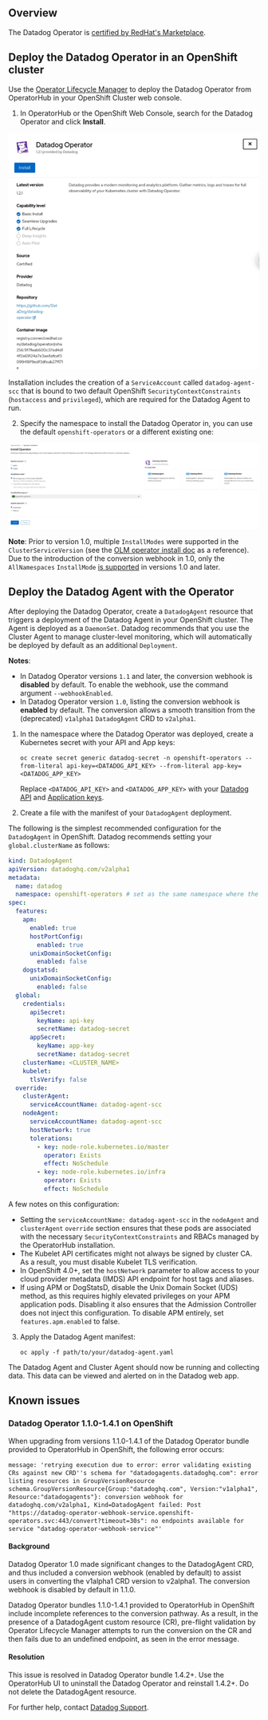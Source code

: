 ## Overview

The Datadog Operator is [certified by RedHat's Marketplace][1].

## Deploy the Datadog Operator in an OpenShift cluster

Use the [Operator Lifecycle Manager][2] to deploy the Datadog Operator from OperatorHub in your OpenShift Cluster web console.

1. In OperatorHub or the OpenShift Web Console, search for the Datadog Operator and click **Install**.

![Datadog Operator in the OperatorHub](assets/operatorhub.png)

Installation includes the creation of a `ServiceAccount` called `datadog-agent-scc` that is bound to two default OpenShift `SecurityContextConstraints` (`hostaccess` and `privileged`), which are required for the Datadog Agent to run.

2. Specify the namespace to install the Datadog Operator in, you can use the default `openshift-operators` or a different existing one:

![Deploy the operator in the openshift-operators namespace](assets/openshiftoperatornamespace.png)

**Note**: Prior to version 1.0, multiple `InstallModes` were supported in the `ClusterServiceVersion` (see the [OLM operator install doc][3] as a reference). Due to the introduction of the conversion webhook in 1.0, only the `AllNamespaces` `InstallMode` [is supported][4] in versions 1.0 and later.

## Deploy the Datadog Agent with the Operator

After deploying the Datadog Operator, create a `DatadogAgent` resource that triggers a deployment of the Datadog Agent in your OpenShift cluster. The Agent is deployed as a `DaemonSet`. Datadog recommends that you use the Cluster Agent to manage cluster-level monitoring, which will automatically be deployed by default as an additional `Deployment`.


**Notes**:
- In Datadog Operator versions `1.1` and later, the conversion webhook is **disabled** by default. To enable the webhook, use the command argument `--webhookEnabled`.
- In Datadog Operator version `1.0`, listing the conversion webhook is **enabled** by default. The conversion allows a smooth transition from the (deprecated) `v1alpha1` `DatadogAgent` CRD to `v2alpha1`.


1. In the namespace where the Datadog Operator was deployed, create a Kubernetes secret with your API and App keys:

   ```shell
   oc create secret generic datadog-secret -n openshift-operators --from-literal api-key=<DATADOG_API_KEY> --from-literal app-key=<DATADOG_APP_KEY>
   ```
   Replace `<DATADOG_API_KEY>` and `<DATADOG_APP_KEY>` with your [Datadog API][5] and [Application keys][6].


2. Create a file with the manifest of your `DatadogAgent` deployment.

The following is the simplest recommended configuration for the `DatadogAgent` in OpenShift. Datadog recommends setting your `global.clusterName` as follows:

  ```yaml
  kind: DatadogAgent
  apiVersion: datadoghq.com/v2alpha1
  metadata:
    name: datadog
    namespace: openshift-operators # set as the same namespace where the Datadog Operator was deployed
  spec:
    features:
      apm:
        enabled: true
        hostPortConfig:
          enabled: true
        unixDomainSocketConfig:
          enabled: false
      dogstatsd:
        unixDomainSocketConfig:
          enabled: false
    global:
      credentials:
        apiSecret:
          keyName: api-key
          secretName: datadog-secret
        appSecret:
          keyName: app-key
          secretName: datadog-secret
      clusterName: <CLUSTER_NAME>
      kubelet:
        tlsVerify: false
    override:
      clusterAgent:
        serviceAccountName: datadog-agent-scc
      nodeAgent:
        serviceAccountName: datadog-agent-scc
        hostNetwork: true
        tolerations:
          - key: node-role.kubernetes.io/master
            operator: Exists
            effect: NoSchedule
          - key: node-role.kubernetes.io/infra
            operator: Exists
            effect: NoSchedule
  ```

A few notes on this configuration:

- Setting the `serviceAccountName: datadog-agent-scc` in the `nodeAgent` and `clusterAgent` `override` section ensures that these pods are associated with the necessary `SecurityContextConstraints` and RBACs managed by the OperatorHub installation.
- The Kubelet API certificates might not always be signed by cluster CA. As a result, you must disable Kubelet TLS verification.
- In OpenShift 4.0+, set the `hostNetwork` parameter to allow access to your cloud provider metadata (IMDS) API endpoint for host tags and aliases.
- If using APM or DogStatsD, disable the Unix Domain Socket (UDS) method, as this requires highly elevated privileges on your APM application pods. Disabling it also ensures that the Admission Controller does not inject this configuration. To disable APM entirely, set `features.apm.enabled` to false.

3. Apply the Datadog Agent manifest:
   ```shell
   oc apply -f path/to/your/datadog-agent.yaml
   ```

The Datadog Agent and Cluster Agent should now be running and collecting data. This data can be viewed and alerted on in the Datadog web app.


## Known issues
### Datadog Operator 1.1.0-1.4.1 on OpenShift

When upgrading from versions 1.1.0-1.4.1 of the Datadog Operator bundle provided to OperatorHub in OpenShift, the following error occurs:

```
message: 'retrying execution due to error: error validating existing CRs against new CRD''s schema for "datadogagents.datadoghq.com": error listing resources in GroupVersionResource schema.GroupVersionResource{Group:"datadoghq.com", Version:"v1alpha1", Resource:"datadogagents"}: conversion webhook for datadoghq.com/v2alpha1, Kind=DatadogAgent failed: Post "https://datadog-operator-webhook-service.openshift-operators.svc:443/convert?timeout=30s": no endpoints available for service "datadog-operator-webhook-service"'
```

#### Background

Datadog Operator 1.0 made significant changes to the DatadogAgent CRD, and thus included a conversion webhook (enabled by default) to assist users in converting the v1alpha1 CRD version to v2alpha1. The conversion webhook is disabled by default in 1.1.0.

Datadog Operator bundles 1.1.0-1.4.1 provided to OperatorHub in OpenShift include incomplete references to the conversion pathway. As a result, in the presence of a DatadogAgent custom resource (CR), pre-flight validation by Operator Lifecycle Manager attempts to run the conversion on the CR and then fails due to an undefined endpoint, as seen in the error message.

#### Resolution

This issue is resolved in Datadog Operator bundle 1.4.2+. Use the OperatorHub UI to uninstall the Datadog Operator and reinstall 1.4.2+. Do not delete the DatadogAgent resource.

For further help, contact [Datadog Support][7].



[1]: https://catalog.redhat.com/software/operators/detail/5e9874986c5dcb34dfbb1a12#deploy-instructions
[2]: https://olm.operatorframework.io/
[3]: https://olm.operatorframework.io/docs/tasks/install-operator-with-olm/
[4]: https://olm.operatorframework.io/docs/advanced-tasks/adding-admission-and-conversion-webhooks/#conversion-webhook-rules-requirements
[5]: https://app.datadoghq.com/organization-settings/api-keys
[6]: https://app.datadoghq.com/organization-settings/application-keys
[7]: https://www.datadoghq.com/support/


